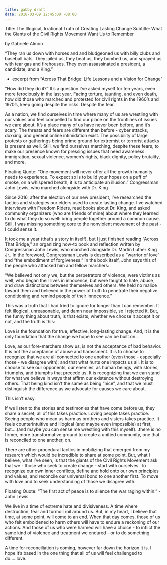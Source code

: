```yaml
---
title: gabby draft
date: 2018-03-09 12:45:00 -08:00
---
```


Title: The Illogical, Irrational Truth of Creating Lasting Change
Subtitle: What the Giants of the Civil Rights Movement Want Us to Remember

by Gabriele Almon

“They ran us down with horses and and bludgeoned us with billy clubs and baseball bats. They jailed us, they beat us, they bombed us, and sprayed us with tear gas and firehouses. They even assassinated a president, a candidate, and a King.”
 - excerpt from “Across That Bridge: Life Lessons and a Vision for Change”


“How did they do it?” It’s a question I’ve asked myself for ten years, even more ferociously in the last year. Facing torture, taunting, and even death, how did those who marched and protested for civil rights in the 1960’s and 1970’s, keep going despite the risks. Despite the fear.

As a nation, we find ourselves in time where many of us are wrestling with our values and feel compelled to find our place on the frontlines of issues we care about. It’s a place many of us have never been before, and it’s scary. The threats and fears are different than before - cyber attacks, doxxing, and general online intimidation exist. The possibility of large protests or gatherings being prime ground for extremist or terrorist attacks is present as well. Still, we find ourselves marching, despite these fears, to make our presence known for pressing issues that need awareness: immigration, sexual violence, women’s rights, black dignity, policy brutality, and more. 

Floating Quote:
“One movement will never offer all the growth humanity needs to experience. To expect so is to build your hopes on a puff of smoke, on a whispered breath; it is to anticipate an illusion.” Congressman John Lewis, who marched alongside with Dr. King

Since 2016, after the election of our new president, I’ve researched the tactics and strategies our elders used to create lasting change. I’ve watched interviews with Freedom Riders, read books about Dr. King, and asked community organizers (who are friends of mine) about where they learned to do what they do so well: bring people together around a common cause. Still, I was missing something core to the nonviolent movement of the past - I could sense it. 

It took me a year (that’s a story in itself), but I just finished reading “Across That Bridge,” an organizing how-to book and reflection written by Congressman John Lewis, who marched alongside Dr. Martin Luther King Jr..  In the foreword, Congressman Lewis is described as a “warrior of love” and “the embodiment of forgiveness.” In the book itself, John says this of the people who attacked him and fellow marchers:

“We believed not only we, but the perpetrators of violence, were victims as well, who began their lives in innocence, but were taught to hate, abuse, and draw distinctions between themselves and others. We held no malice toward them and believed in the power of truth to penetrate their negative conditioning and remind people of their innocence.”


This was a truth that I had tried to ignore for longer than I can remember. It felt illogical, unreasonable, and damn near impossible, so I rejected it. But, the funny thing about truth, is that exists, whether we choose it accept it or not, and the truth is this:

Love is the foundation for true, effective, long-lasting change. And, it is the only foundation that the change we hope to see can be built on..

Love, as our fore-marchers show us, is not the acceptance of bad behavior. It is not the acceptance of abuse and harassment. It is to choose to recognize that we are all connected to one another (even those - especially those - we disagree with); and that what hurts one impacts us all. It is to choose to see our opponents, our enemies, as human beings, with stories, triumphs, and triumphs that precede us. It is recognizing that we can stand for what we believe in ways that affirm our existence without destroying others. That being kind isn’t the same as being “nice”, and that we must distinguish the difference as we advocate for causes we care about.

This isn’t easy.

If we listen to the stories and testimonies that have come before us, they share a secret; all of this takes practice. Loving people takes practice. Seeing people who mean us harm as brothers and sisters takes practice. It feels counterintuitive and illogical (and maybe even impossible) at first, but....(and maybe you can sense me wrestling with this myself)...there is no firmer, more transformative ground to create a unified community, one that is reconciled to one another, on.

There are other procedural tactics in mobilizing that emerged from my research which would be incredible to share at some point. But, what I believe, what I’ve seen, is that the giants of the Civil Rights Movement ask that we - those who seek to create change - start with ourselves. To recognize our own inner conflicts, define and hold onto our own principles and values, and reconcile our universal bond to one another first. To move with love and to seek understanding of those we disagree with.

Floating Quote:
“The first act of peace is to silence the war raging within.” - John Lewis

We live in a time of extreme hate and divisiveness. A time where destruction, fear and turmoil roil around us. But, in my heart, I believe that time, at some point, will come to an end. When that day comes, those of us who felt emboldened to harm others will have to endure a reckoning of our actions. And those of us who were harmed will have a choice - to inflict the same kind of violence and treatment we endured - or to do something different. 

A time for reconciliation is coming, however far down the horizon it is. I hope it’s based in the one thing that all of us will feel challenged to do…..love.
